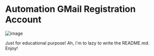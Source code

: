 ﻿# Automation GMail Registration Account
![image](https://user-images.githubusercontent.com/73378179/110437277-c6709600-80e7-11eb-9e57-7626f262172a.png)

Just for educational purpose!
Ah, i'm to lazy to write the README.md.
Enjoy!
